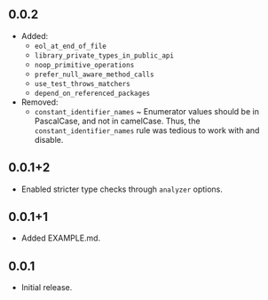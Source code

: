 ## 0.0.2

  - Added: 
    - `eol_at_end_of_file`
    - `library_private_types_in_public_api`
    - `noop_primitive_operations`
    - `prefer_null_aware_method_calls`
    - `use_test_throws_matchers`
    - `depend_on_referenced_packages`
  - Removed:
    - `constant_identifier_names` ~ Enumerator values should be in PascalCase, and not in camelCase. Thus, the `constant_identifier_names` rule was tedious to work with and disable.

## 0.0.1+2

  - Enabled stricter type checks through `analyzer` options.

## 0.0.1+1

  - Added EXAMPLE.md.

## 0.0.1

  - Initial release.
